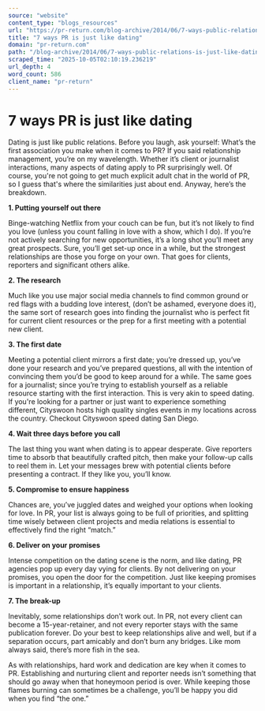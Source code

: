 ```yaml
---
source: "website"
content_type: "blogs_resources"
url: "https://pr-return.com/blog-archive/2014/06/7-ways-public-relations-is-just-like-dating"
title: "7 ways PR is just like dating"
domain: "pr-return.com"
path: "/blog-archive/2014/06/7-ways-public-relations-is-just-like-dating"
scraped_time: "2025-10-05T02:10:19.236219"
url_depth: 4
word_count: 586
client_name: "pr-return"
---
```


# 7 ways PR is just like dating

Dating is just like public relations. Before you laugh, ask yourself: What’s the first association you make when it comes to PR? If you said relationship management, you’re on my wavelength. Whether it’s client or journalist interactions, many aspects of dating apply to PR surprisingly well. Of course, you're not going to get much explicit adult chat in the world of PR, so I guess that's where the similarities just about end. Anyway, here’s the breakdown.

**1. Putting yourself out there**

Binge-watching Netflix from your couch can be fun, but it’s not likely to find you love (unless you count falling in love with a show, which I do). If you’re not actively searching for new opportunities, it’s a long shot you’ll meet any great prospects. Sure, you’ll get set-up once in a while, but the strongest relationships are those you forge on your own. That goes for clients, reporters and significant others alike.

**2. The research**

Much like you use major social media channels to find common ground or red flags with a budding love interest, (don’t be ashamed, everyone does it), the same sort of research goes into finding the journalist who is perfect fit for current client resources or the prep for a first meeting with a potential new client.

**3. The first date**

Meeting a potential client mirrors a first date; you’re dressed up, you’ve done your research and you’ve prepared questions, all with the intention of convincing them you’d be good to keep around for a while. The same goes for a journalist; since you’re trying to establish yourself as a reliable resource starting with the first interaction. This is very akin to speed dating. If you're looking for a partner or just want to experience something different, Cityswoon hosts high quality singles events in my locations across the country. Checkout Cityswoon speed dating San Diego.

**4. Wait three days before you call**

The last thing you want when dating is to appear desperate. Give reporters time to absorb that beautifully crafted pitch, then make your follow-up calls to reel them in. Let your messages brew with potential clients before presenting a contract. If they like you, you’ll know.

**5. Compromise to ensure happiness**

Chances are, you’ve juggled dates and weighed your options when looking for love. In PR, your list is always going to be full of priorities, and splitting time wisely between client projects and media relations is essential to effectively find the right “match.”

**6. Deliver on your promises**

Intense competition on the dating scene is the norm, and like dating, PR agencies pop up every day vying for clients. By not delivering on your promises, you open the door for the competition. Just like keeping promises is important in a relationship, it’s equally important to your clients.

**7. The break-up**

Inevitably, some relationships don’t work out. In PR, not every client can become a 15-year-retainer, and not every reporter stays with the same publication forever. Do your best to keep relationships alive and well, but if a separation occurs, part amicably and don’t burn any bridges. Like mom always said, there’s more fish in the sea.

As with relationships, hard work and dedication are key when it comes to PR. Establishing and nurturing client and reporter needs isn’t something that should go away when that honeymoon period is over. While keeping those flames burning can sometimes be a challenge, you’ll be happy you did when you find “the one.”